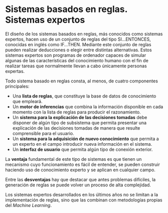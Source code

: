 # Sistemas basados en reglas. Sistemas expertos
El diseño de los sistemas basados en reglas, más conocidos como sistemas expertos, hacen uso de un conjunto de reglas del tipo SI…ENTONCES, conocidas en inglés como IF…THEN. Mediante este conjunto de reglas pueden realizar deducciones o elegir entre distintas alternativas. Estos sistemas expertos son programas de ordenador capaces de simular algunas de las características del conocimiento humano con el fin de realizar tareas que normalmente llevan a cabo únicamente personas expertas.

Todo sistema basado en reglas consta, al menos, de cuatro componentes principales:

- Una **lista de reglas**, que constituye la base de datos de conocimiento que empleará.
- Un **motor de inferencias** que combina la información disponible en cada momento con la lista de reglas para producir el razonamiento.
- Un **sistema para la explicación de las decisiones tomadas** debe disponer de algún tipo de subsistema que permita presentar una explicación de las decisiones tomadas de manera que resulte comprensible para el usuario.
- Un **sistema para la adquisición de nuevo conocimiento** que permita a un experto en el campo introducir nueva información en el sistema.
- Un **interfaz de usuario** que permita algún tipo de conexión exterior.

La **ventaja** fundamental de este tipo de sistemas es que tienen un mecanismo cuyo funcionamiento es fácil de entender, se pueden construir haciendo uso de conocimiento experto y se aplican en cualquier campo.

Entre las **desventajas** hay que destacar que antes problemas difíciles, la generación de reglas se puede volver un proceso de alta complejidad.

Los sistemas expertos desarrollados en los últimos años no se limitan a la implementación de reglas, sino que las combinan con metodologías propias del *Machine Learning*.

